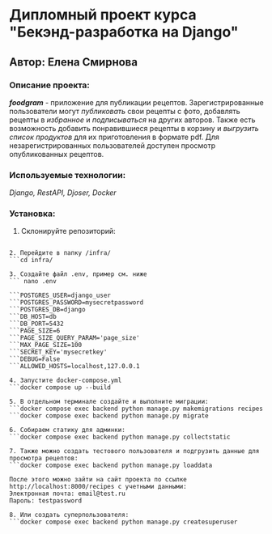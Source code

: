 # Дипломный проект курса "Бекэнд-разработка на Django"

## Автор: Елена Смирнова

### Описание проекта:
***foodgram*** - приложение для публикации рецептов. Зарегистрированные пользователи могут *публиковать* свои рецепты с фото, добавлять рецепты в *избранное* и *подписываться* на других авторов. Также есть возможность добавить понравившиеся рецепты в корзину и *выгрузить список продуктов* для их приготовления в формате pdf. Для незарегистрированных пользователей доступен просмотр опубликованных рецептов.

### Используемые технологии:
*Django, RestAPI, Djoser, Docker*

### Установка:
1. Склонируйте репозиторий:
```git clone https://github.com/SmirEV/foodgram-project-react.git

2. Перейдите в папку /infra/
```cd infra/   

3. Создайте файл .env, пример см. ниже
``` nano .env

```POSTGRES_USER=django_user
```POSTGRES_PASSWORD=mysecretpassword
```POSTGRES_DB=django
```DB_HOST=db
```DB_PORT=5432
```PAGE_SIZE=6
```PAGE_SIZE_QUERY_PARAM='page_size'
```MAX_PAGE_SIZE=100
```SECRET_KEY='mysecretkey'
```DEBUG=False
```ALLOWED_HOSTS=localhost,127.0.0.1

4. Запустите docker-compose.yml
```docker compose up --build

5. В отдельном терминале создайте и выполните миграции:
```docker compose exec backend python manage.py makemigrations recipes
```docker compose exec backend python manage.py migrate

6. Собираем статику для админки:
```docker compose exec backend python manage.py collectstatic

7. Также можно создать тестового пользователя и подгрузить данные для просмотра рецептов:
```docker compose exec backend python manage.py loaddata

После этого можно зайти на сайт проекта по ссылке http://localhost:8000/recipes с учетными данными:
Электронная почта: email@test.ru
Пароль: testpassword

8. Или создать суперпользователя:
```docker compose exec backend python manage.py createsuperuser

